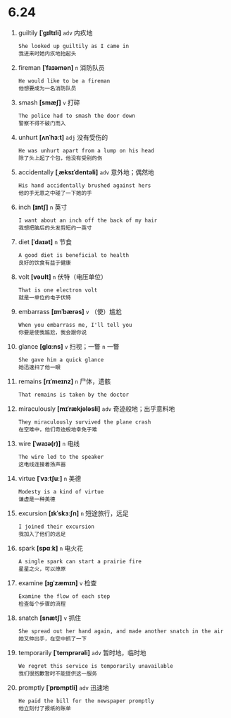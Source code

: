 # 6.24

1. guiltily **[ˈɡɪltɪli]** `adv` 内疚地

   ```
   She looked up guiltily as I came in
   我进来时她内疚地抬起头
   ```

2. fireman **[ˈfaɪəmən]** `n` 消防队员

   ```
   He would like to be a fireman
   他想要成为一名消防队员
   ```

3. smash **[smæʃ]** `v` 打碎

   ```
   The police had to smash the door down
   警察不得不破门而入
   ```

4. unhurt **[ʌnˈhɜːt]** `adj` 没有受伤的

   ```
   He was unhurt apart from a lump on his head
   除了头上起了个包，他没有受别的伤
   ```

5. accidentally **[ˌæksɪˈdentəli]** `adv` 意外地；偶然地

   ```
   His hand accidentally brushed against hers
   他的手无意之中碰了一下她的手
   ```

6. inch **[ɪntʃ]** `n` 英寸

   ```
   I want about an inch off the back of my hair
   我想把脑后的头发剪短约一英寸
   ```

7. diet **[ˈdaɪət]** `n` 节食

   ```
   A good diet is beneficial to health
   良好的饮食有益于健康
   ```

8. volt **[vəʊlt]** `n` 伏特（电压单位）

   ```
   That is one electron volt
   就是一单位的电子伏特
   ```

9. embarrass **[ɪmˈbærəs]** `v` （使）尴尬

   ```
   When you embarrass me, I'll tell you
   你要是使我尴尬，我会跟你说
   ```

10. glance **[ɡlɑːns]** `v` 扫视；一瞥 `n` 一瞥

    ```
    She gave him a quick glance
    她迅速扫了他一眼
    ```

11. remains **[rɪˈmeɪnz]** `n` 尸体，遗骸

    ```
    That remains is taken by the doctor

    ```

12. miraculously **[mɪˈrækjələsli]** `adv` 奇迹般地；出乎意料地

    ```
    They miraculously survived the plane crash
    在空难中，他们奇迹般地幸免于难
    ```

13. wire **[ˈwaɪə(r)]** `n` 电线

    ```
    The wire led to the speaker
    这电线连接着扬声器
    ```

14. virtue **[ˈvɜːtʃuː]** `n` 美德

    ```
    Modesty is a kind of virtue
    谦虚是一种美德
    ```

15. excursion **[ɪkˈskɜːʃn]** `n` 短途旅行，远足

    ```
    I joined their excursion
    我加入了他们的远足
    ```

16. spark **[spɑːk]** `n` 电火花

    ```
    A single spark can start a prairie fire
    星星之火，可以燎原
    ```

17. examine **[ɪɡˈzæmɪn]** `v` 检查

    ```
    Examine the flow of each step
    检查每个步骤的流程
    ```

18. snatch **[snætʃ]** `v` 抓住

    ```
    She spread out her hand again, and made another snatch in the air
    她又伸出手，在空中抓了一下
    ```

19. temporarily **[ˈtemprərəli]** `adv` 暂时地，临时地

    ```
    We regret this service is temporarily unavailable
    我们很抱歉暂时不能提供这一服务
    ```

20. promptly **[ˈprɒmptli]** `adv` 迅速地
    ```
    He paid the bill for the newspaper promptly
    他立刻付了报纸的账单
    ```
